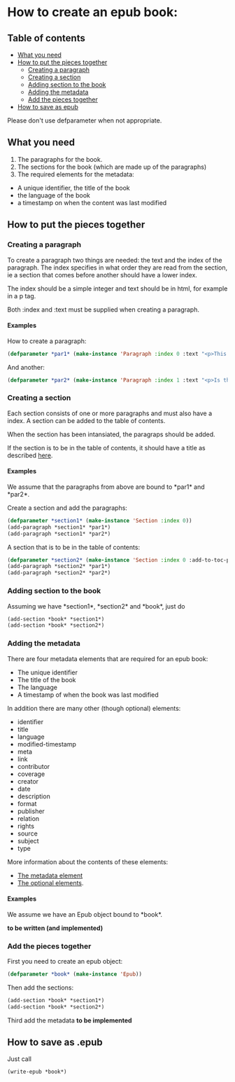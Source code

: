 # How to create an epub book:

## Table of contents
 - [What you need](#what-you-need)
 - [How to put the pieces together](#how-to-put-the-pieces-together)
   - [Creating a paragraph](#creating-a-paragraph)
   - [Creating a section](#creating-a-section)
   - [Adding section to the book](#adding-section-to-the-book)
   - [Adding the metadata](#adding-the-metadata)
   - [Add the pieces together](#add-the-pieces-together)
 - [How to save as epub](#how-to-save-as-epub)

Please don't use defparameter when not appropriate.

## What you need
<a id="what-you-need"></a>
1. The paragraphs for the book.
2. The sections for the book (which are made up of the paragraphs)
3. The required elements for the metadata:
 - A unique identifier, the title of the book
 - the language of the book
 - a timestamp on when the content was last modified

## How to put the pieces together
<a id="how-to-put-the-pieces-together"></a>
### Creating a paragraph
<a id="creating-a-paragraph"></a>
To create a paragraph two things are needed: the text and the index of the
paragraph. The index specifies in what order they are read from the section, ie
a section that comes before another should have a lower index.

The index should be a simple integer and text should be in html, for example in
a p tag.

Both :index and :text must be supplied when creating a paragraph.

#### Examples
How to create a paragraph:

```lisp
(defparameter *par1* (make-instance 'Paragraph :index 0 :text "<p>This is the paragraph. Please note the p element.</p>"))
```

And another:

```lisp
(defparameter *par2* (make-instance 'Paragraph :index 1 :text "<p>Is there any need for multiple paragraphs?</p>"))
```

### Creating a section
<a id="creating-a-section"></a>
Each section consists of one or more paragraphs and must also have a index. A
section can be added to the table of contents.

When the section has been intansiated, the paragraps should be added.

If the section is to be in the table of contents, it should have a title as
described [here](http://www.idpf.org/epub/30/spec/epub30-contentdocs.html#sec-xhtml-nav-def).

#### Examples
We assume that the paragraphs from above are bound to \*par1\* and \*par2\*.

Create a section and add the paragraphs:

```lisp
(defparameter *section1* (make-instance 'Section :index 0))
(add-paragraph *section1* *par1*)
(add-paragraph *section1* *par2*)
```

A section that is to be in the table of contents:

```lisp
(defparameter *section2* (make-instance 'Section :index 0 :add-to-toc-p t :title "<a href=\"Content.xhtml#par1\">The second section</a>"))
(add-paragraph *section2* *par1*)
(add-paragraph *section2* *par2*)
```

### Adding section to the book
<a id="adding-section-to-the-book"></a>
Assuming we have \*section1\*, \*section2\* and \*book\*, just do

```lisp
(add-section *book* *section1*)
(add-section *book* *section2*)
```

### Adding the metadata
<a id="adding-the-metadata"></a>
There are four metadata elements that are required for an epub book:

 - The unique identifier
 - The title of the book
 - The language
 - A timestamp of when the book was last modified

In addition there are many other (though optional) elements:

 - identifier
 - title
 - language
 - modified-timestamp
 - meta
 - link
 - contributor
 - coverage
 - creator
 - date
 - description
 - format
 - publisher
 - relation
 - rights
 - source
 - subject
 - type

More information about the contents of these elements:

 - [The metadata element](http://www.idpf.org/epub/30/spec/epub30-publications.html#sec-metadata-elem)
 - [The optional elements](http://www.idpf.org/epub/30/spec/epub30-publications.html#sec-opf-dcmes-optional).

#### Examples
We assume we have an Epub object bound to \*book\*.

**to be written (and implemented)**

### Add the pieces together
<a id="add-the-pieces-together"></a>
First you need to create an epub object:

```lisp
(defparameter *book* (make-instance 'Epub))
```

Then add the sections:

```lisp
(add-section *book* *section1*)
(add-section *book* *section2*)
```

Third add the metadata **to be implemented**

## How to save as .epub
<a id="how-to-save-as-epub"></a>
Just call

```lisp
(write-epub *book*)
```
